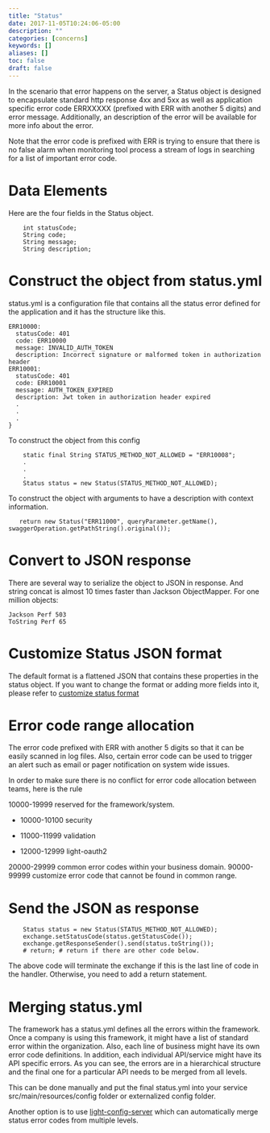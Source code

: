 ```yaml
---
title: "Status"
date: 2017-11-05T10:24:06-05:00
description: ""
categories: [concerns]
keywords: []
aliases: []
toc: false
draft: false
---
```


In the scenario that error happens on the server, a Status object is designed
to encapsulate standard http response 4xx and 5xx as well as application specific
error code ERRXXXXX (prefixed with ERR with another 5 digits) and error message.
Additionally, an description of the error will be available for more info about
the error.

Note that the error code is prefixed with ERR is trying to ensure that there is
no false alarm when monitoring tool process a stream of logs in searching for a
list of important error code. 

# Data Elements

Here are the four fields in the Status object.
```
    int statusCode;
    String code;
    String message;
    String description;
```

# Construct the object from status.yml
status.yml is a configuration file that contains all the status error defined
for the application and it has the structure like this.

```
ERR10000:
  statusCode: 401
  code: ERR10000
  message: INVALID_AUTH_TOKEN
  description: Incorrect signature or malformed token in authorization header
ERR10001:
  statusCode: 401
  code: ERR10001
  message: AUTH_TOKEN_EXPIRED
  description: Jwt token in authorization header expired
  .
  .
  .
}
```

To construct the object from this config

```
    static final String STATUS_METHOD_NOT_ALLOWED = "ERR10008";
    .
    .
    .
    Status status = new Status(STATUS_METHOD_NOT_ALLOWED);

```
To construct the object with arguments to have a description with context information.

```
   return new Status("ERR11000", queryParameter.getName(), swaggerOperation.getPathString().original());

```

# Convert to JSON response

There are several way to serialize the object to JSON in response. And string
concat is almost 10 times faster than Jackson ObjectMapper. For one million
objects:

```
Jackson Perf 503
ToString Perf 65

```

# Customize Status JSON format

The default format is a flattened JSON that contains these properties in the status
object. If you want to change the format or adding more fields into it, please refer
to [customize status format][]

# Error code range allocation
The error code prefixed with ERR with another 5 digits so that it can be easily
scanned in log files. Also, certain error code can be used to trigger an alert
such as email or pager notification on system wide issues.

In order to make sure there is no conflict for error code allocation between
teams, here is the rule

10000-19999 reserved for the framework/system.
   * 10000-10100 security

   * 11000-11999 validation

   * 12000-12999 light-oauth2

20000-29999 common error codes within your business domain.
90000-99999 customize error code that cannot be found in common range.

# Send the JSON as response

```
    Status status = new Status(STATUS_METHOD_NOT_ALLOWED);
    exchange.setStatusCode(status.getStatusCode());
    exchange.getResponseSender().send(status.toString());
    # return; # return if there are other code below.
```

The above code will terminate the exchange if this is the last line of code in the
handler. Otherwise, you need to add a return statement. 

# Merging status.yml

The framework has a status.yml defines all the errors within the framework. Once a
company is using this framework, it might have a list of standard error within the
organization. Also, each line of business might have its own error code definitions.
In addition, each individual API/service might have its API specific errors. As you
can see, the errors are in a hierarchical structure and the final one for a particular
API needs to be merged from all levels. 

This can be done manually and put the final status.yml into your service src/main/resources/config
folder or externalized config folder. 

Another option is to use [light-config-server][] which can automatically merge status
error codes from multiple levels.

 

[customize status format]: /faq/customize-status/
[light-config-server]: https://github.com/networknt/light-config-server
